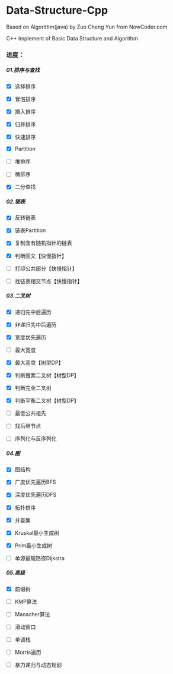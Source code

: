 # Data-Structure-Cpp
Based on Algorithm(java) by Zuo Cheng Yun from NowCoder.com

C++ Implement of Basic Data Structure and Algorithm



### 进度：

##### 01.排序与查找

- [X] 选择排序

- [X] 冒泡排序

- [X] 插入排序

- [X] 归并排序

- [X] 快速排序

- [X] Partition

- [ ] 堆排序

- [ ] 桶排序

- [X] 二分查找

##### 02.链表

- [X] 反转链表

- [X] 链表Partition

- [X] 复制含有随机指针的链表

- [X] 判断回文【快慢指针】

- [ ] 打印公共部分【快慢指针】

- [ ] 找链表相交节点【快慢指针】

##### 03.二叉树

- [X] 递归先中后遍历

- [X] 非递归先中后遍历

- [X] 宽度优先遍历

- [ ] 最大宽度

- [X] 最大高度【树型DP】

- [X] 判断搜索二叉树【树型DP】

- [X] 判断完全二叉树

- [X] 判断平衡二叉树【树型DP】

- [ ] 最低公共祖先

- [ ] 找后继节点

- [ ] 序列化与反序列化

##### 04.图

- [X] 图结构

- [X] 广度优先遍历BFS

- [X] 深度优先遍历DFS

- [X] 拓扑排序

- [X] 并查集

- [X] Kruskal最小生成树

- [X] Prim最小生成树

- [ ] 单源最短路径Dijkstra

##### 05.高级

- [X] 前缀树

- [ ] KMP算法

- [ ] Manacher算法

- [ ] 滑动窗口

- [ ] 单调栈

- [ ] Morris遍历

- [ ] 暴力递归与动态规划